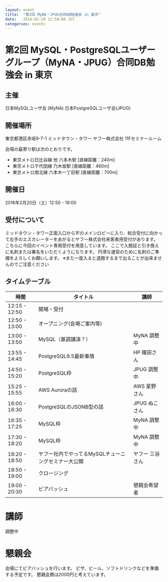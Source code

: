 ```yaml
---
layout: event
title:  "第2回 MyNA・JPUG合同DB勉強会 in 東京"
date:   2016-02-20 12:50:00 JST
categories: events
---
```


# 第2回 MySQL・PostgreSQLユーザーグループ（MyNA・JPUG）合同DB勉強会 in 東京

##  主催
日本MySQLユーザ会 (MyNA)
日本PostgreSQLユーザ会(JPUG)

## 開催場所

東京都港区赤坂9-7-1 ミッドタウン・タワー
ヤフー株式会社 11Fセミナールーム

会場の最寄り駅は次のとおりです。
-  東京メトロ日比谷線 他 ​六本木駅 ​[直線距離：240m]
- 東京メトロ千代田線 ​乃木坂駅 ​[直線距離：460m]
- 東京メトロ南北線 ​六本木一丁目駅 ​[直線距離：700m]

## 開催日

2016年2月20日（土）12:50 - 19:00

## 受付について
ミッドタウン・タワー正面入口から1Fのメインロビーに入り、総合受付に向かって左手のエスカレーターをあがるとヤフー株式会社来客者用受付があります。
こちらに今回のイベント専用受付を用意しています。
ここで入館証と引き換えに名刺または署名をいただくようになります。
円滑な運営のために名刺のご準備をよろしくお願いします。
※また一度入ると退館するまで出ることが出来ませんのでご注意ください

## タイムテーブル

時間 | タイトル| 講師
------------ | ------------- | -------------
12:15 - 12:50|開場・受付||
12:50 - 13:00|オープニング(会場ご案内等)||
13:00 - 13:50|MySQL（基調講演？）|MyNA 調整中|
13:55 - 14:45|PostgreSQL9.5最新事情|HP 篠田さん|
14:50 - 15:20|PostgreSQL枠|JPUG 調整中|
15:25 - 15:55|AWS Auroraの話|AWS 星野さん|
16:00 - 16:30|PostgreSQLのJSONB型の話 |JPUG ぬこさん|
16:35 - 17:25|MySQL枠|MyNA 調整中|
17:30 - 18:20|MySQL枠|MyNA 調整中|
18:20 - 18:50|ヤフー社内でやってるMySQLチューニングセミナー大公開|ヤフー 三谷さん|
18:50 - 19:00|クロージング||
19:00 - 20:30|ビアバッシュ|懇親会希望者|

# 講師
調整中

# 懇親会
会場にてビアバッシュを行います。
ピザ、ビール、ソフトドリンクなどを準備する予定です。
懇親会費は2000円と考えています。
